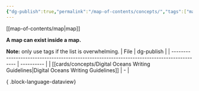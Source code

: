 ```yaml
---
{"dg-publish":true,"permalink":"/map-of-contents/concepts/","tags":["map"]}
---
```


[[map-of-contents/map\|map]]

**A map can exist inside a map.**

**Note:** only use tags if the list is overwhelming.
| File                                                                                       | dg-publish |
| ------------------------------------------------------------------------------------------ | ---------- |
| [[cards/concepts/Digital Oceans Writing Guidelines\|Digital Oceans Writing Guidelines]] | \-         |

{ .block-language-dataview}
